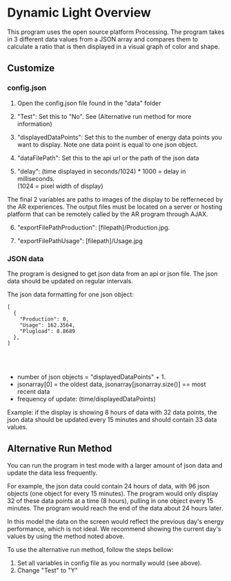 # Dynamic Light Overview
 
This program uses the open source platform Processing. The program takes in 3 different data values from a JSON array and compares them to calculate a ratio that is then displayed in a visual graph of color and shape. 


## Customize

### config.json

1. Open the config.json file found in the "data" folder

2. "Test": Set this to "No". See (Alternative run method for more information)
    
3. "displayedDataPoints": Set this to the number of energy data points you want to display. Note one data point is equal to one json object.

4. "dataFilePath": Set this to the api url or the path of the json data

5.  "delay": (time displayed in seconds/1024) * 1000 = delay in milliseconds.<br/>
    (1024 = pixel width of display)

The final 2 variables are paths to images of the display to be refferneced by the AR experiences. The output files must be located on a server or hosting platform that can be remotely called by the AR program through AJAX.

6. "exportFilePathProduction": [filepath]/Production.jpg.

7. "exportFilePathUsage": [filepath]/Usage.jpg

### JSON data

The program is designed to get json data from an api or json file. The json data should be updated on regular intervals. 

The json data formatting for one json object: <br/>

```
[ 
  { 
    "Production": 0, 
    "Usage": 162.3564, 
    "Plugload": 8.8689
  }, 
]
```
<br/>
<br/>

- number of json objects = "displayedDataPoints" + 1. 
- jsonarray[0] = the oldest data, jsonarray[jsonarray.size()] == most recent data
- frequency of update: (time/displayedDataPoints) 

Example: if the display is showing 8 hours of data with 32 data points, the json data should be updated every 15 minutes and should contain 33 data values.



## Alternative Run Method

You can run the program in test mode with a larger amount of json data and update the data less frequently. 

For example, the json data could contain 24 hours of data, with 96 json objects (one object for every 15 minutes). 
The program would only display 32 of these data points at a time (8 hours), pulling in one object every 15 minutes. 
The program would reach the end of the data about 24 hours later. 

In this model the data on the screen would reflect the previous day's energy performance, which is not ideal. 
We recommend showing the current day's values by using the method noted above. 

To use the alternative run method, follow the steps bellow:

1. Set all variables in config file as you normally would (see above). 
2. Change "Test" to "Y"
